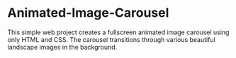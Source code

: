 # Animated-Image-Carousel
This simple web project creates a fullscreen animated image carousel using only HTML and CSS. The carousel transitions through various beautiful landscape images in the background.
